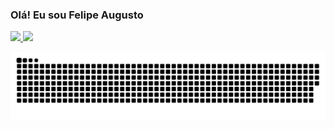### Olá! Eu sou Felipe Augusto


  <a href="https://github.com/FehGusto">
  <img height="150em" src="https://github-readme-stats.vercel.app/api?username=fehgusto&show_icons=true&theme=dracula&include_all_commits=true&count_private=true"/>
  <img height="150em" src="https://github-readme-stats.vercel.app/api/top-langs/?username=fehgusto&layout=compact&langs_count=16&theme=dracula"/>


![Snake animation](https://github.com/fehgusto/fehgusto/blob/output/github-contribution-grid-snake.svg)
